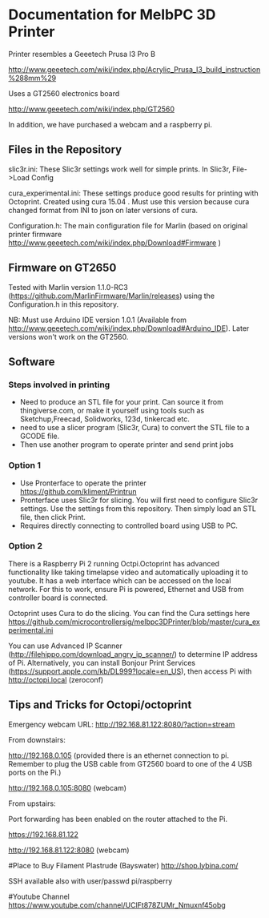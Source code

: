 # Documentation for MelbPC 3D Printer

Printer resembles a Geeetech Prusa I3 Pro B 

http://www.geeetech.com/wiki/index.php/Acrylic_Prusa_I3_build_instruction%288mm%29

Uses a GT2560 electronics board

http://www.geeetech.com/wiki/index.php/GT2560

In addition, we have purchased a webcam and a raspberry pi.

## Files in the Repository
slic3r.ini: These Slic3r settings work well for simple prints. In Slic3r, File->Load Config

cura_experimental.ini: These settings produce good results for printing with Octoprint. Created using cura 15.04 . Must use this version because cura changed format from INI to json on later versions of cura.

Configuration.h: The main configuration file for Marlin (based on original printer firmware http://www.geeetech.com/wiki/index.php/Download#Firmware )


## Firmware on GT2650
Tested with Marlin version 1.1.0-RC3 (https://github.com/MarlinFirmware/Marlin/releases)
using the Configuration.h in this repository.

NB: Must use Arduino IDE version 1.0.1 (Available from http://www.geeetech.com/wiki/index.php/Download#Arduino_IDE). Later versions won't work on the GT2560.

## Software 

### Steps involved in printing
- Need to produce an STL file for your print. Can source it from thingiverse.com, or make it yourself using tools such as Sketchup,Freecad, Solidworks, 123d, tinkercad etc.
- need to use a slicer program (Slic3r, Cura) to convert the STL file to a GCODE file.
- Then use another program to operate printer and send print jobs

### Option 1
- Use Pronterface to operate the printer
  https://github.com/kliment/Printrun
- Pronterface uses Slic3r for slicing. You will first need to configure Slic3r settings. Use the settings from this repository. Then simply load an STL file, then click Print.
- Requires directly connecting to controlled board using USB to PC.

### Option 2
There is a Raspberry Pi 2 running Octpi.Octoprint has advanced functionality like taking timelapse video and automatically uploading it to youtube. It has a web interface which can be accessed on the local network. For this to work, ensure Pi is powered, Ethernet and USB from controller board is connected.

Octoprint uses Cura to do the slicing. You can find the Cura settings here https://github.com/microcontrollersig/melbpc3DPrinter/blob/master/cura_experimental.ini

You can use Advanced IP Scanner (http://filehippo.com/download_angry_ip_scanner/) to determine IP address of Pi. Alternatively, you can install Bonjour Print Services (https://support.apple.com/kb/DL999?locale=en_US), then access Pi with http://octopi.local (zeroconf)

## Tips and Tricks for Octopi/octoprint

Emergency webcam URL:
http://192.168.81.122:8080/?action=stream

From downstairs:

http://192.168.0.105 (provided there is an ethernet connection to pi. Remember to plug the USB cable from GT2560 board to one of the 4 USB ports on the Pi.)

http://192.168.0.105:8080 (webcam)


From upstairs:

Port forwarding has been enabled on the router attached to the Pi.


https://192.168.81.122


http://192.168.81.122:8080 (webcam)

#Place to Buy Filament
Plastrude (Bayswater)
http://shop.lybina.com/
 
SSH available also with user/passwd pi/raspberry

#Youtube Channel
https://www.youtube.com/channel/UClFt878ZUMr_Nmuxnf45obg
